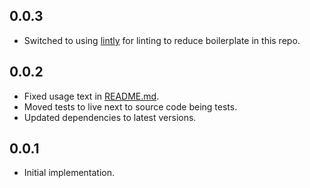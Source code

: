 ## 0.0.3

*   Switched to using [lintly](https://github.com/dogma-io/lintly) for linting to reduce boilerplate in this repo.

## 0.0.2

*   Fixed usage text in [README.md](README.md).
*   Moved tests to live next to source code being tests.
*   Updated dependencies to latest versions.

## 0.0.1

*   Initial implementation.
